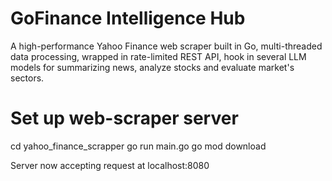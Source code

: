 # GoFinance Intelligence Hub

A high-performance Yahoo Finance web scraper built in Go, multi-threaded data processing, wrapped in rate-limited REST API, hook in several LLM models for summarizing news, analyze stocks and evaluate market's sectors.

# Set up web-scraper server

cd yahoo_finance_scrapper
go run main.go
go mod download

Server now accepting request at localhost:8080
